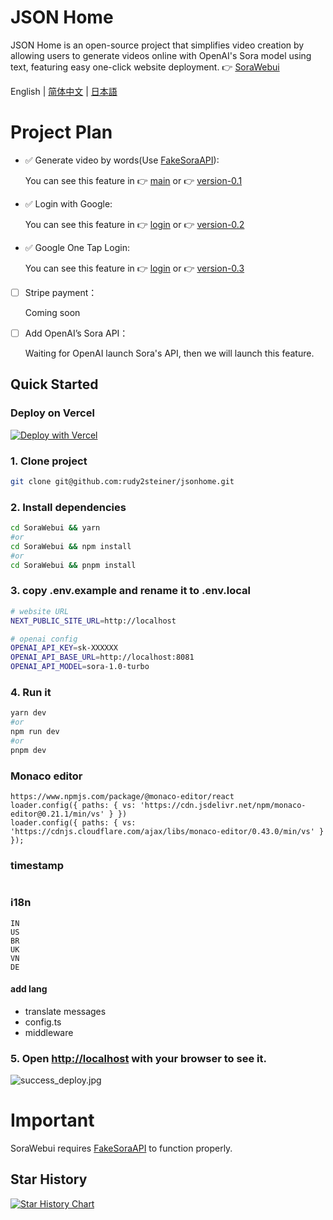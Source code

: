 
# JSON Home
JSON Home is an open-source project that simplifies video creation by allowing users to generate videos online with OpenAI's Sora model using text, featuring easy one-click website deployment.
👉 [SoraWebui](https://jsonhome.com) 

English | [简体中文](https://github.com/rudy2steiner/SoraWebui/blob/main/README.zh-CN.md) | [日本語](https://github.com/SoraWebui/SoraWebui/blob/main/README.ja-JP.md)


# Project Plan
- ✅ Generate video by words(Use [FakeSoraAPI](https://github.com/rudy2steiner/FakeSoraAPI)):

  You can see this feature in 👉 [main](https://github.com/rudy2steiner/SoraWebui/tree/main) or 👉 [version-0.1](https://github.com/SoraWebui/SoraWebui/tree/version-0.1)

- ✅ Login with Google:

  You can see this feature in 👉 [login](https://github.com/rudy2steiner/SoraWebui/tree/login) or 👉 [version-0.2](https://github.com/SoraWebui/SoraWebui/tree/version-0.2)

- ✅ Google One Tap Login:

  You can see this feature in 👉 [login](https://github.com/rudy2steiner/SoraWebui/tree/login) or 👉 [version-0.3](https://github.com/SoraWebui/SoraWebui/tree/version-0.3)

- [ ] Stripe payment：

  Coming soon

- [ ] Add OpenAI’s Sora API：

  Waiting for OpenAI launch Sora's API, then we will launch this feature.


## Quick Started

### Deploy on Vercel
[![Deploy with Vercel](https://vercel.com/button)](https://vercel.com/new/clone?repository-url=https%3A%2F%2Fgithub.com%2FSoraWebui%2FSoraWebui&project-name=SoraWebui&repository-name=SoraWebui&external-id=https%3A%2F%2Fgithub.com%2FSoraWebui%2FSoraWebui%2Ftree%2Fmain)

### 1. Clone project

```bash
git clone git@github.com:rudy2steiner/jsonhome.git
```

### 2. Install dependencies

```bash
cd SoraWebui && yarn
#or
cd SoraWebui && npm install
#or
cd SoraWebui && pnpm install
```

### 3. copy .env.example and rename it to .env.local

```bash
# website URL
NEXT_PUBLIC_SITE_URL=http://localhost

# openai config
OPENAI_API_KEY=sk-XXXXXX
OPENAI_API_BASE_URL=http://localhost:8081
OPENAI_API_MODEL=sora-1.0-turbo
```

### 4. Run it

```bash
yarn dev
#or
npm run dev
#or
pnpm dev
```
### Monaco editor
```agsl
https://www.npmjs.com/package/@monaco-editor/react
loader.config({ paths: { vs: 'https://cdn.jsdelivr.net/npm/monaco-editor@0.21.1/min/vs' } })
loader.config({ paths: { vs: 'https://cdnjs.cloudflare.com/ajax/libs/monaco-editor/0.43.0/min/vs' } });
```
### timestamp
``` 

```
### i18n
``` 
IN
US
BR
UK
VN
DE
```
#### add lang 
* translate messages
* config.ts
* middleware
### 5. Open [http://localhost](http://localhost) with your browser to see it.
![success_deploy.jpg](https://sorawebui.com/success_deploy.jpg)


# Important
SoraWebui requires [FakeSoraAPI](https://github.com/SoraWebui/FakeSoraAPI) to function properly.


## Star History

[![Star History Chart](https://api.star-history.com/svg?repos=SoraWebui/SoraWebui&type=Date)](https://star-history.com/#SoraWebui/SoraWebui&Date)
